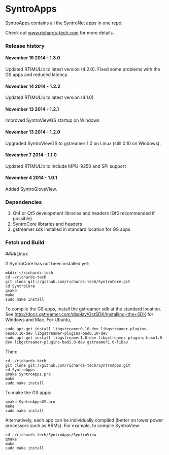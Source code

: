 # SyntroApps

SyntroApps contains all the SyntroNet apps in one repo.

Check out www.richards-tech.com for more details.

### Release history

#### November 19 2014 - 1.3.0

Updated RTIMULib to latest version (4.2.0). Fixed some problems with the GS apps and reduced latency.

#### November 14 2014 - 1.2.2

Updated RTIMULib to latest version (4.1.0)

#### November 13 2014 - 1.2.1

Improved SyntroViewGS startup on Windows

#### November 13 2014 - 1.2.0

Upgraded SyntroViewGS to gstreamer 1.0 on Linux (still 0.10 on Windows).

#### November 7 2014 - 1.1.0

Updated RTIMULib to include MPU-9250 and SPI support

#### November 4 2014 - 1.0.1

Added SyntroGloveView.

### Dependencies

1. Qt4 or Qt5 development libraries and headers (Qt5 recommended if possible)
2. SyntroCore libraries and headers 
3. gstreamer sdk installed in standard location for GS apps


### Fetch and Build

####Linux

If SyntroCore has not been installed yet:

	mkdir ~/richards-tech
	cd ~/richards-tech
	git clone git://github.com/richards-tech/SyntroCore.git
	cd SyntroCore
	qmake
	make
	sudo make install

To compile the GS apps, install the gstreamer sdk at the standard location. See http://docs.gstreamer.com/display/GstSDK/Installing+the+SDK for Windows and Mac. For Ubuntu,

	sudo apt-get install libgstreamer0.10-dev libgstreamer-plugins-base0.10-dev libgstreamer-plugins-bad0.10-dev	
	sudo apt-get install libgstreamer1.0-dev libgstreamer-plugins-base1.0-dev libgstreamer-plugins-bad1.0-dev gstreamer1.0-libav	

	
Then:

	cd ~/richards-tech
	git clone git://github.com/richards-tech/SyntroApps.git
	cd SyntroApps
	qmake SyntroApps.pro
	make
	sudo make install

To make the GS apps:

	qmake SyntroAppsGS.pro
	make
	sudo make install


Alternatively, each app can be individually compiled (better on lower power processors such as ARMs). For example, to compile SyntroView:

	cd ~/richards-tech/SyntroApps/SyntroView
	qmake
	make
	sudo make install



